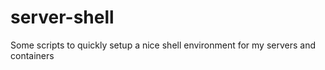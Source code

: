 # server-shell
Some scripts to quickly setup a nice shell environment for my servers and containers
